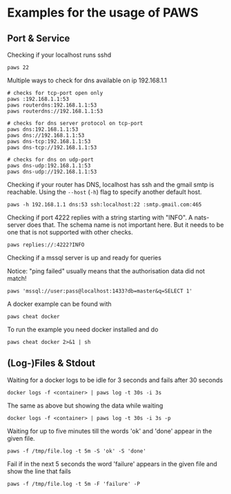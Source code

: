 # Examples for the usage of PAWS

## Port & Service

Checking if your localhost runs sshd

```
paws 22
```

Multiple ways to check for dns available on ip 192.168.1.1

```
# checks for tcp-port open only
paws :192.168.1.1:53
paws routerdns:192.168.1.1:53
paws routerdns://192.168.1.1:53

# checks for dns server protocol on tcp-port
paws dns:192.168.1.1:53
paws dns://192.168.1.1:53
paws dns-tcp:192.168.1.1:53
paws dns-tcp://192.168.1.1:53

# checks for dns on udp-port 
paws dns-udp:192.168.1.1:53
paws dns-udp://192.168.1.1:53
```

Checking if your router has DNS, localhost has ssh and the gmail smtp is reachable. Using the `--host` (`-h`) flag to specify another default host.

```
paws -h 192.168.1.1 dns:53 ssh:localhost:22 :smtp.gmail.com:465
```

Checking if port 4222 replies with a string starting with "INFO". A nats-server does that. The schema name is not important here. But it needs to be one that is not supported with other checks.

```
paws replies://:4222?INFO
```

Checking if a mssql server is up and ready for queries

Notice: "ping failed" usually means that the authorisation data did not match!

```
paws 'mssql://user:pass@localhost:1433?db=master&q=SELECT 1'
```

A docker example can be found with

```
paws cheat docker
```

To run the example you need docker installed and do

```
paws cheat docker 2>&1 | sh
```

## (Log-)Files & Stdout

Waiting for a docker logs to be idle for 3 seconds and fails after 30 seconds

```
docker logs -f <container> | paws log -t 30s -i 3s 
```

The same as above but showing the data while waiting

```
docker logs -f <container> | paws log -t 30s -i 3s -p
```

Waiting for up to five minutes till the words 'ok' and 'done' appear in the given file.

```
paws -f /tmp/file.log -t 5m -S 'ok' -S 'done'
```

Fail if in the next 5 seconds the word 'failure' appears in the given file and show the line that fails

```
paws -f /tmp/file.log -t 5m -F 'failure' -P
```
